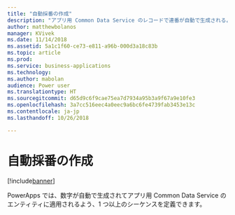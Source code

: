 ```yaml
---
title: "自動採番の作成"
description: "アプリ用 Common Data Service のレコードで連番が自動で生成されるよう採番方法を定義します。"
author: matthewbolanos
manager: KVivek
ms.date: 11/14/2018
ms.assetid: 5a1c1f60-ce73-e811-a96b-000d3a18c83b
ms.topic: article
ms.prod: 
ms.service: business-applications
ms.technology: 
ms.author: mabolan
audience: Power user
ms.translationtype: HT
ms.sourcegitcommit: d65d9c6f9cae75ea7d7934a95b3a9f67a9e10fe3
ms.openlocfilehash: 3a7cc516eec4a0eec9a6bc6fe4739fab3453e13c
ms.contentlocale: ja-jp
ms.lasthandoff: 10/26/2018

---
```

# <a name="create-automatic-number-sequences"></a>自動採番の作成


[!include[banner](../../includes/banner.md)]

PowerApps では、数字が自動で生成されてアプリ用  Common Data Service のエンティティに適用されるよう、1 つ以上のシーケンスを定義できます。

